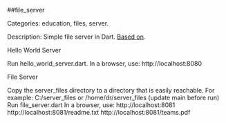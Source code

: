 ##file_server

Categories: education, files, server.

Description: Simple file server in Dart.
[Based on](https://www.dartlang.org/articles/io/).

Hello World Server

Run hello_world_server.dart.
In a browser, use:
http://localhost:8080

File Server

Copy the server_files directory to a directory that is easily reachable.
For example: C:/server_files or /home/dr/server_files (update main before run)
Run file_server.dart
In a browser, use:
http://localhost:8081
http://localhost:8081/readme.txt
http://localhost:8081/teams.pdf




